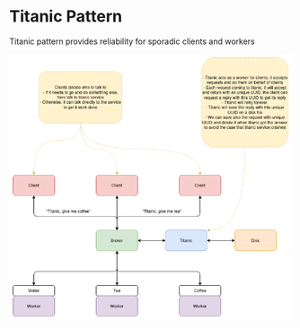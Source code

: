 # Titanic Pattern

Titanic pattern provides reliability for sporadic clients and workers

![Titanic](https://raw.githubusercontent.com/da0p/GithubPage/main/docs/assets/titanic_pattern.drawio.png)